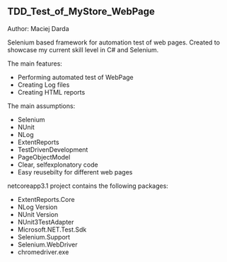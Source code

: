 TDD_Test_of_MyStore_WebPage
-------------------

Author: Maciej Darda

Selenium based framework for automation test of web pages.
Created to showcase my current skill level in C# and Selenium.

The main features:
- Performing automated test of WebPage 
- Creating Log files 
- Creating HTML reports

The main assumptions:
- Selenium
- NUnit
- NLog
- ExtentReports
- TestDrivenDevelopment
- PageObjectModel
- Clear, selfexplonatory code
- Easy reusebilty for different web pages

netcoreapp3.1 project contains the following packages:
- ExtentReports.Core
- NLog Version
- NUnit Version
- NUnit3TestAdapter
- Microsoft.NET.Test.Sdk
- Selenium.Support
- Selenium.WebDriver
- chromedriver.exe



   
